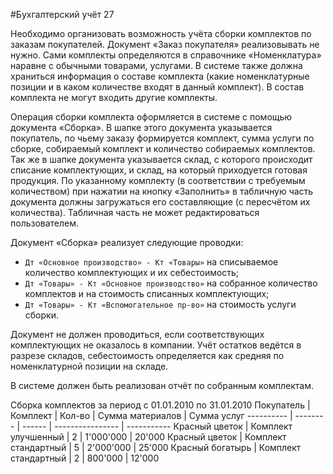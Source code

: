 #Бухгалтерский учёт 27

Необходимо организовать возможность учёта сборки комплектов по заказам покупателей. Документ «Заказ покупателя» реализовывать не нужно. Сами комплекты определяются в справочнике «Номенклатура» наравне с обычными товарами, услугами. В системе также должна храниться информация о составе комплекта (какие номенклатурные позиции и в каком количестве входят в данный комплект). В состав комплекта не могут входить другие комплекты.

Операция сборки комплекта оформляется в системе с помощью документа «Сборка». В шапке этого документа указывается покупатель, по чьему заказу формируется комплект, сумма услуги по сборке, собираемый комплект и количество собираемых комплектов. Так же в шапке документа указывается склад, с которого происходит списание комплектующих, и склад, на который приходуется готовая продукция. По указанному комплекту (в соответствии с требуемым количеством) при нажатии на кнопку «Заполнить» в табличную часть документа должны загружаться его составляющие (с пересчётом их количества). Табличная часть не может редактироваться пользователем.

Документ «Сборка» реализует следующие проводки:
- `Дт «Основное производство» - Кт «Товары»`
на списываемое количество комплектующих и их себестоимость;
- `Дт «Товары» - Кт «Основное производство»`
на собранное количество комплектов и на стоимость списанных комплектующих;
- `Дт «Товары» - Кт «Вспомогательное пр-во»` на стоимость услуги сборки.

Документ не должен проводиться, если соответствующих комплектующих не оказалось в компании. Учёт остатков ведётся в разрезе складов, себестоимость определяется как средняя по номенклатурной позиции на складе.

В системе должен быть реализован отчёт по собранным комплектам.

Сборка комплектов за период с 01.01.2010 по 31.01.2010
Покупатель | Комплект | Кол-во | Сумма материалов | Сумма услуг
---------- | -------- | ------ | ---------------- | -----------
Красный цветок | Комплект улучшенный  | 2 | 1'000'000 | 20'000
Красный цветок | Комплект стандартный | 5 | 2'000'000 | 25'000
Красный богатырь | Комплект стандартный | 2 | 800'000 | 12'000
